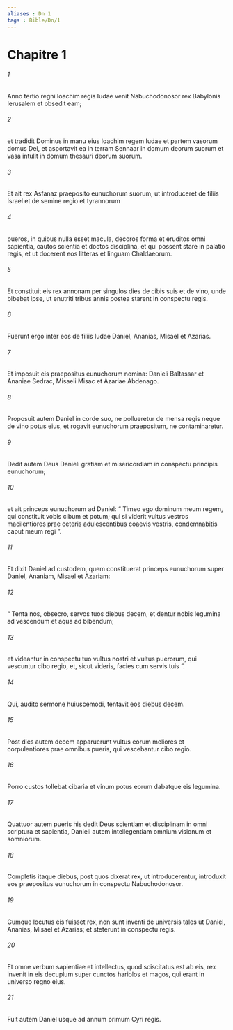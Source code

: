 ```yaml
---
aliases : Dn 1
tags : Bible/Dn/1
---
```


# Chapitre 1

###### 1
Anno tertio regni Ioachim regis Iudae venit Nabuchodonosor rex Babylonis Ierusalem et obsedit eam; 
###### 2
et tradidit Dominus in manu eius Ioachim regem Iudae et partem vasorum domus Dei, et asportavit ea in terram Sennaar in domum deorum suorum et vasa intulit in domum thesauri deorum suorum.
###### 3
Et ait rex Asfanaz praeposito eunuchorum suorum, ut introduceret de filiis Israel et de semine regio et tyrannorum 
###### 4
pueros, in quibus nulla esset macula, decoros forma et eruditos omni sapientia, cautos scientia et doctos disciplina, et qui possent stare in palatio regis, et ut docerent eos litteras et linguam Chaldaeorum. 
###### 5
Et constituit eis rex annonam per singulos dies de cibis suis et de vino, unde bibebat ipse, ut enutriti tribus annis postea starent in conspectu regis. 
###### 6
Fuerunt ergo inter eos de filiis Iudae Daniel, Ananias, Misael et Azarias. 
###### 7
Et imposuit eis praepositus eunuchorum nomina: Danieli Baltassar et Ananiae Sedrac, Misaeli Misac et Azariae Abdenago.
###### 8
Proposuit autem Daniel in corde suo, ne pollueretur de mensa regis neque de vino potus eius, et rogavit eunuchorum praepositum, ne contaminaretur. 
###### 9
Dedit autem Deus Danieli gratiam et misericordiam in conspectu principis eunuchorum; 
###### 10
et ait princeps eunuchorum ad Daniel: “ Timeo ego dominum meum regem, qui constituit vobis cibum et potum; qui si viderit vultus vestros macilentiores prae ceteris adulescentibus coaevis vestris, condemnabitis caput meum regi ”. 
###### 11
Et dixit Daniel ad custodem, quem constituerat princeps eunuchorum super Daniel, Ananiam, Misael et Azariam: 
###### 12
“ Tenta nos, obsecro, servos tuos diebus decem, et dentur nobis legumina ad vescendum et aqua ad bibendum; 
###### 13
et videantur in conspectu tuo vultus nostri et vultus puerorum, qui vescuntur cibo regio, et, sicut videris, facies cum servis tuis ”.
###### 14
Qui, audito sermone huiuscemodi, tentavit eos diebus decem. 
###### 15
Post dies autem decem apparuerunt vultus eorum meliores et corpulentiores prae omnibus pueris, qui vescebantur cibo regio.
###### 16
Porro custos tollebat cibaria et vinum potus eorum dabatque eis legumina.
###### 17
Quattuor autem pueris his dedit Deus scientiam et disciplinam in omni scriptura et sapientia, Danieli autem intellegentiam omnium visionum et somniorum. 
###### 18
Completis itaque diebus, post quos dixerat rex, ut introducerentur, introduxit eos praepositus eunuchorum in conspectu Nabuchodonosor. 
###### 19
Cumque locutus eis fuisset rex, non sunt inventi de universis tales ut Daniel, Ananias, Misael et Azarias; et steterunt in conspectu regis. 
###### 20
Et omne verbum sapientiae et intellectus, quod sciscitatus est ab eis, rex invenit in eis decuplum super cunctos hariolos et magos, qui erant in universo regno eius. 
###### 21
Fuit autem Daniel usque ad annum primum Cyri regis.
